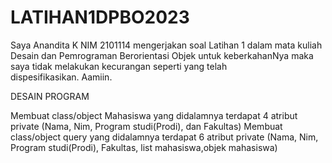 # LATIHAN1DPBO2023
  Saya Anandita K NIM 2101114 mengerjakan soal Latihan 1 dalam mata kuliah Desain dan Pemrograman Berorientasi Objek
untuk keberkahanNya maka saya tidak melakukan kecurangan seperti yang telah dispesifikasikan. Aamiin.

DESAIN PROGRAM

Membuat class/object Mahasiswa yang didalamnya terdapat 4  atribut private (Nama, Nim, Program studi(Prodi), dan Fakultas)
Membuat class/object query yang didalamnya terdapat 6  atribut private (Nama, Nim, Program studi(Prodi), Fakultas, list mahasiswa,objek mahasiswa)
